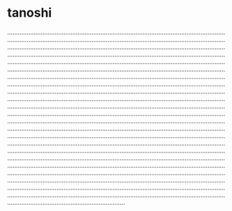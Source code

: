 # tanoshi

.......................................................................................................................................................................................................................................................................................................................................................................................................................................................................................................................................................................................................................................................................................................................................................................................................................................................................................................................................................................................................................................................................................................................................................................................................................................................................................................................................................................................................................................................................................................................................................................................................................................................................................................................................................................................................................................................................................................................................................................................................................................................................................................................................................................................................................................................................................................................................................................................................................................................................................................................................................................................................................................................................................................................................................................................................................................................................................................................................................................................................................................
